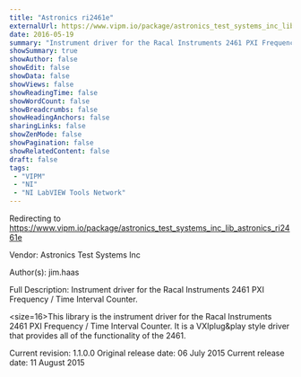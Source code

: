 ```yaml
---
title: "Astronics ri2461e"
externalUrl: https://www.vipm.io/package/astronics_test_systems_inc_lib_astronics_ri2461e
date: 2016-05-19
summary: "Instrument driver for the Racal Instruments 2461 PXI Frequency / Time Interval Counter"
showSummary: true
showAuthor: false
showEdit: false
showData: false
showViews: false
showReadingTime: false
showWordCount: false
showBreadcrumbs: false
showHeadingAnchors: false
sharingLinks: false
showZenMode: false
showPagination: false
showRelatedContent: false
draft: false
tags:
 - "VIPM"
 - "NI"
 - "NI LabVIEW Tools Network"
---
```


Redirecting to https://www.vipm.io/package/astronics_test_systems_inc_lib_astronics_ri2461e

Vendor: Astronics Test Systems Inc

Author(s): jim.haas
 
Full Description:
Instrument driver for the Racal Instruments 2461 PXI Frequency / Time Interval Counter.

<size=16>This library is the instrument driver for the Racal Instruments 2461 PXI Frequency / Time Interval Counter.   It is a VXIplug&play style driver that provides all of the functionality of the 2461.

Current revision: 1.1.0.0
Original release date: 06 July 2015
Current release date: 11 August 2015